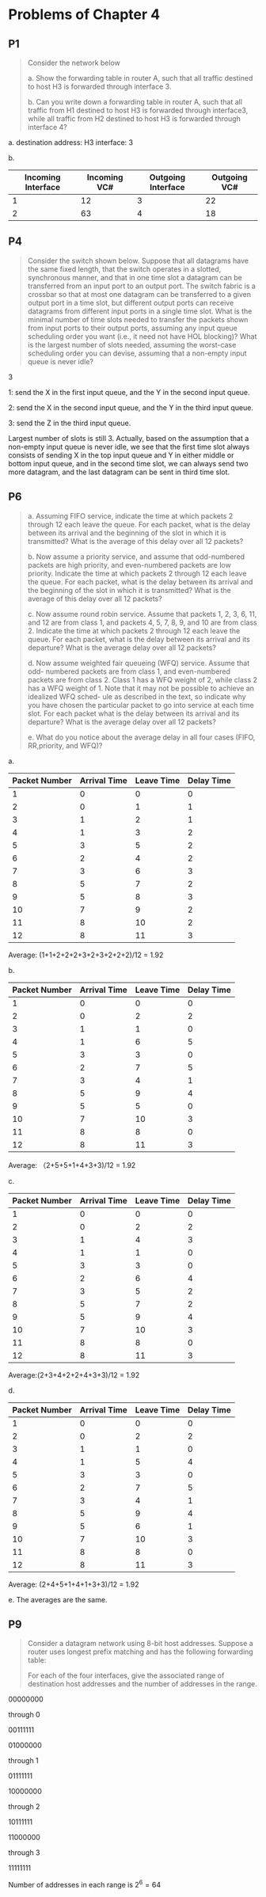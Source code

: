 # Problems of Chapter 4

## P1

> Consider the network below
>
> a. Show the forwarding table in router A, such that all traffic destined to host H3 is forwarded through interface 3.
>
> b. Can you write down a forwarding table in router A, such that all traffic from H1 destined to host H3 is forwarded through interface3, while all traffic from H2 destined to host H3 is forwarded through interface 4? 

a. destination address: H3 interface: 3

b.

| **Incoming Interface** | **Incoming VC#** | **Outgoing Interface** | **Outgoing VC#** |
| ---------------------- | ---------------- | ---------------------- | ---------------- |
| 1                      | 12               | 3                      | 22               |
| 2                      | 63               | 4                      | 18               |

## P4

> Consider the switch shown below. Suppose that all datagrams have the same fixed length, that the switch operates in a slotted, synchronous manner, and that in one time slot a datagram can be transferred from an input port to an output port. The switch fabric is a crossbar so that at most one datagram can be transferred to a given output port in a time slot, but different output ports can receive datagrams from different input ports in a single time slot. What is the minimal number of time slots needed to transfer the packets shown from input ports to their output ports, assuming any input queue scheduling order you want (i.e., it need not have HOL blocking)? What is the largest number of slots needed, assuming the worst-case scheduling order you can devise, assuming that a non-empty input queue is never idle?

3

1: send the X in the first input queue, and the Y in the second input queue.

2: send the X in the second input queue, and the Y in the third input queue.

3: send the Z in the third input queue.

 Largest number of slots is still 3. Actually, based on the assumption that a non-empty input queue is never idle, we see that the first time slot always consists of sending X in the top input queue and Y in either middle or bottom input queue, and in the second time slot, we can always send two more datagram, and the last datagram can be sent in third time slot.

## P6

> a. Assuming FIFO service, indicate the time at which packets 2 through 12 each leave the queue. For each packet, what is the delay between its arrival and the beginning of the slot in which it is transmitted? What is the average of this delay over all 12 packets?
>
> b. Now assume a priority service, and assume that odd-numbered packets are high priority, and even-numbered packets are low priority. Indicate the time at which packets 2 through 12 each leave the queue. For each packet, what is the delay between its arrival and the beginning of the slot in which it is transmitted? What is the average of this delay over all 12 packets?
>
> c. Now assume round robin service. Assume that packets 1, 2, 3, 6, 11, and 12 are from class 1, and packets 4, 5, 7, 8, 9, and 10 are from class 2. Indicate the time at which packets 2 through 12 each leave the queue. For each packet, what is the delay between its arrival and its departure? What is the average delay over all 12 packets?
>
> d. Now assume weighted fair queueing (WFQ) service. Assume that odd- numbered packets are from class 1, and even-numbered packets are from class 2. Class 1 has a WFQ weight of 2, while class 2 has a WFQ weight of 1. Note that it may not be possible to achieve an idealized WFQ sched- ule as described in the text, so indicate why you have chosen the particular packet to go into service at each time slot. For each packet what is the delay between its arrival and its departure? What is the average delay over all 12 packets?
>
> e. What do you notice about the average delay in all four cases (FIFO, RR,priority, and WFQ)?

a. 

| Packet Number | Arrival Time | Leave Time | Delay Time |
| ------------- | ------------ | ---------- | ---------- |
| 1             | 0            | 0          | 0          |
| 2             | 0            | 1          | 1          |
| 3             | 1            | 2          | 1          |
| 4             | 1            | 3          | 2          |
| 5             | 3            | 5          | 2          |
| 6             | 2            | 4          | 2          |
| 7             | 3            | 6          | 3          |
| 8             | 5            | 7          | 2          |
| 9             | 5            | 8          | 3          |
| 10            | 7            | 9          | 2          |
| 11            | 8            | 10         | 2          |
| 12            | 8            | 11         | 3          |

Average: (1+1+2+2+2+3+2+3+2+2+2)/12 = 1.92



b.

| Packet Number | Arrival Time | Leave Time | Delay Time |
| ------------- | ------------ | ---------- | ---------- |
| 1             | 0            | 0          | 0          |
| 2             | 0            | 2          | 2          |
| 3             | 1            | 1          | 0          |
| 4             | 1            | 6          | 5          |
| 5             | 3            | 3          | 0          |
| 6             | 2            | 7          | 5          |
| 7             | 3            | 4          | 1          |
| 8             | 5            | 9          | 4          |
| 9             | 5            | 5          | 0          |
| 10            | 7            | 10         | 3          |
| 11            | 8            | 8          | 0          |
| 12            | 8            | 11         | 3          |

Average: （2+5+5+1+4+3+3)/12 = 1.92



c.

| Packet Number | Arrival Time | Leave Time | Delay Time |
| ------------- | ------------ | ---------- | ---------- |
| 1             | 0            | 0          | 0          |
| 2             | 0            | 2          | 2          |
| 3             | 1            | 4          | 3          |
| 4             | 1            | 1          | 0          |
| 5             | 3            | 3          | 0          |
| 6             | 2            | 6          | 4          |
| 7             | 3            | 5          | 2          |
| 8             | 5            | 7          | 2          |
| 9             | 5            | 9          | 4          |
| 10            | 7            | 10         | 3          |
| 11            | 8            | 8          | 0          |
| 12            | 8            | 11         | 3          |

Average:(2+3+4+2+2+4+3+3)/12 = 1.92



d.

| Packet Number | Arrival Time | Leave Time | Delay Time |
| ------------- | ------------ | ---------- | ---------- |
| 1             | 0            | 0          | 0          |
| 2             | 0            | 2          | 2          |
| 3             | 1            | 1          | 0          |
| 4             | 1            | 5          | 4          |
| 5             | 3            | 3          | 0          |
| 6             | 2            | 7          | 5          |
| 7             | 3            | 4          | 1          |
| 8             | 5            | 9          | 4          |
| 9             | 5            | 6          | 1          |
| 10            | 7            | 10         | 3          |
| 11            | 8            | 8          | 0          |
| 12            | 8            | 11         | 3          |

Average: (2+4+5+1+4+1+3+3)/12 = 1.92



e. The averages are the same.

## P9

> Consider a datagram network using 8-bit host addresses. Suppose a router uses longest prefix matching and has the following forwarding table:
>
> For each of the four interfaces, give the associated range of destination host addresses and the number of addresses in the range.

00000000

through 0

00111111

 

01000000

through 1

01111111

 

10000000

through 2

10111111

 

11000000

through 3

11111111



Number of addresses in each range is $2^6=64$